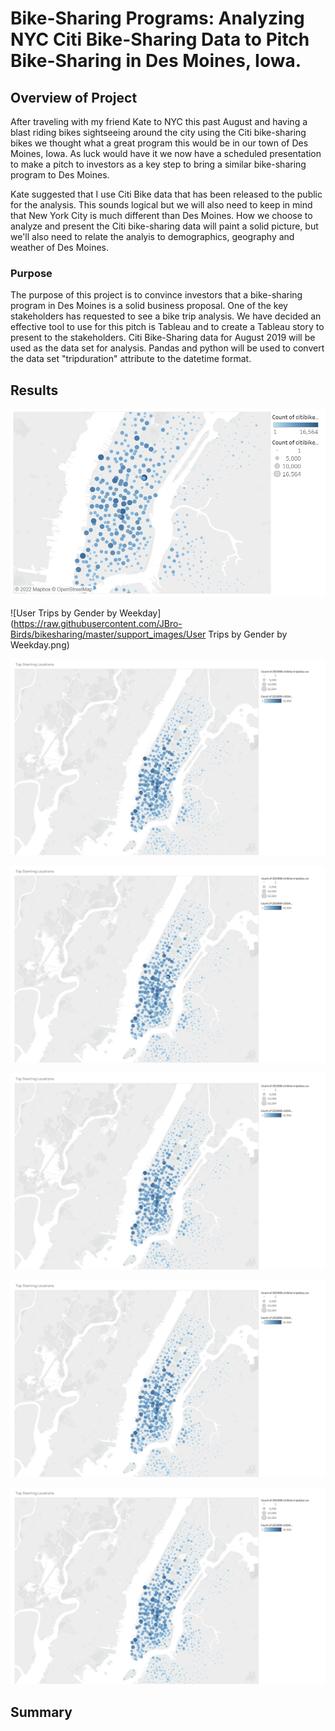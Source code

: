 # Bike-Sharing Programs:  Analyzing NYC Citi Bike-Sharing Data to Pitch Bike-Sharing in Des Moines, Iowa. 

## Overview of Project
After traveling with my friend Kate to NYC this past August and having a blast riding bikes sightseeing around the city using the Citi bike-sharing bikes we thought what a great program this would be in our town of Des Moines, Iowa.  As luck would have it we now have a scheduled presentation to make a pitch to investors as a key step to bring a similar bike-sharing program to Des Moines.  

Kate suggested that I use Citi Bike data that has been released to the public for the analysis.  This sounds logical but we will also need to keep in mind that New York City is much different than Des Moines.  How we choose to analyze and present the Citi bike-sharing data will paint a solid picture, but we'll also need to relate the analyis to demographics, geography and weather of Des Moines. 

### Purpose
The purpose of this project is to convince investors that a bike-sharing program in Des Moines is a solid business proposal.  One of the key stakeholders has requested to see a bike trip analysis.  We have decided an effective tool to use for this pitch is Tableau and to create a Tableau story to present to the stakeholders.  Citi Bike-Sharing data for August 2019 will be used as the data set for analysis.  Pandas and python will be used to convert the data set "tripduration" attribute to the datetime format.

## Results

![NYC_Start_Map](https://raw.githubusercontent.com/JBro-Birds/bikesharing/master/support_images/NYC_Start_Map.png)

![User Trips by Gender by Weekday](https://raw.githubusercontent.com/JBro-Birds/bikesharing/master/support_images/User Trips by Gender by Weekday.png)

![Manhanttan_StartingLocations](https://raw.githubusercontent.com/JBro-Birds/bikesharing/master/support_images/Manhanttan_StartingLocations.png)

![Manhanttan_StartingLocations](https://raw.githubusercontent.com/JBro-Birds/bikesharing/master/support_images/Manhanttan_StartingLocations.png)

![Manhanttan_StartingLocations](https://raw.githubusercontent.com/JBro-Birds/bikesharing/master/support_images/Manhanttan_StartingLocations.png)

![Manhanttan_StartingLocations](https://raw.githubusercontent.com/JBro-Birds/bikesharing/master/support_images/Manhanttan_StartingLocations.png)

![Manhanttan_StartingLocations](https://raw.githubusercontent.com/JBro-Birds/bikesharing/master/support_images/Manhanttan_StartingLocations.png)

## Summary
